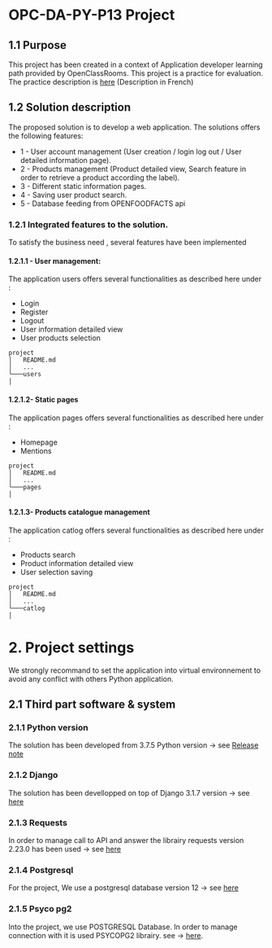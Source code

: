 # OPC-DA-PY-P13 Project

## 1.1 Purpose 
This project has been created in a context of Application developer learning path provided by OpenClassRooms. This project is a practice for evaluation. The practice description is [here](https://openclassrooms.com/fr/paths/68/projects/159/assignment) (Description in French)

## 1.2 Solution description

The proposed solution is to develop a web application. The solutions offers the following features:

* 1 - User account management (User creation / login log out / User detailed information page).
* 2 - Products management (Product detailed view, Search feature in order to retrieve a product according the label). 
* 3 - Different static information pages.
* 4 - Saving user product search.
* 5 - Database feeding from OPENFOODFACTS api 

### 1.2.1 Integrated features to the solution. 
To satisfy the business need , several features have been implemented 

#### 1.2.1.1 - User management:
The application users offers several functionalities as described here under :
- Login 
- Register 
- Logout 
- User information detailed view 
- User products selection
```
project
│   README.md   
│   ...
└───users
│       
```

#### 1.2.1.2- Static pages
The application pages offers several functionalities as described here under :
- Homepage 
- Mentions 
```
project
│   README.md   
│   ...
└───pages
│       
```

#### 1.2.1.3- Products catalogue management 
The application catlog offers several functionalities as described here under :
- Products search  
- Product information detailed view 
- User selection saving 
```
project
│   README.md   
│   ...
└───catlog
│       
```

# 2. Project settings

We strongly recommand to set the application into virtual environnement to avoid any conflict with others Python application.
## 2.1 Third part software & system

### 2.1.1 Python version 
The solution has been developed from 3.7.5 Python version -> see [Release note](https://www.python.org/downloads/release/python-375/)

### 2.1.2 Django 
The solution has been devellopped on top of Django 3.1.7 version -> see  [here](https://docs.djangoproject.com/en/3.1/releases/3.1.7/)

### 2.1.3 Requests 
In order to manage call to API and answer the librairy requests version 2.23.0 has been used -> see  [here](https://2.python-requests.org/en/master/)

### 2.1.4 Postgresql
For the project, We use a postgresql database version 12 -> see  [here](https://www.postgresql.org/)

### 2.1.5 Psyco pg2
Into the project, we use POSTGRESQL Database. In order to manage connection with it is used PSYCOPG2 librairy. see -> [here](https://www.psycopg.org/docs/Ok ).
